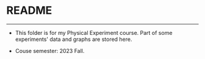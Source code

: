 # README

---

* This folder is for my Physical Experiment course. Part of some experiments' data and graphs are stored here.

* Couse semester: 2023 Fall.
